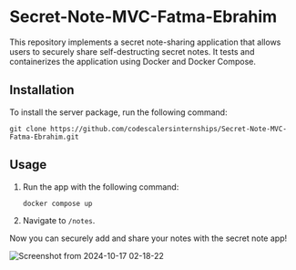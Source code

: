 # Secret-Note-MVC-Fatma-Ebrahim

This repository implements a secret note-sharing application that allows users to securely share self-destructing secret notes. It tests and containerizes the application using Docker and Docker Compose.

## Installation

To install the server package, run the following command:

```shell
git clone https://github.com/codescalersinternships/Secret-Note-MVC-Fatma-Ebrahim.git
```

## Usage

1. Run the app with the following command:
   ```shell
   docker compose up
   ```
2. Navigate to `/notes`.


Now you can securely add and share your notes with the secret note app!


![Screenshot from 2024-10-17 02-18-22](https://github.com/user-attachments/assets/e4789706-aeea-46da-afe8-fb520c8fbc42)
